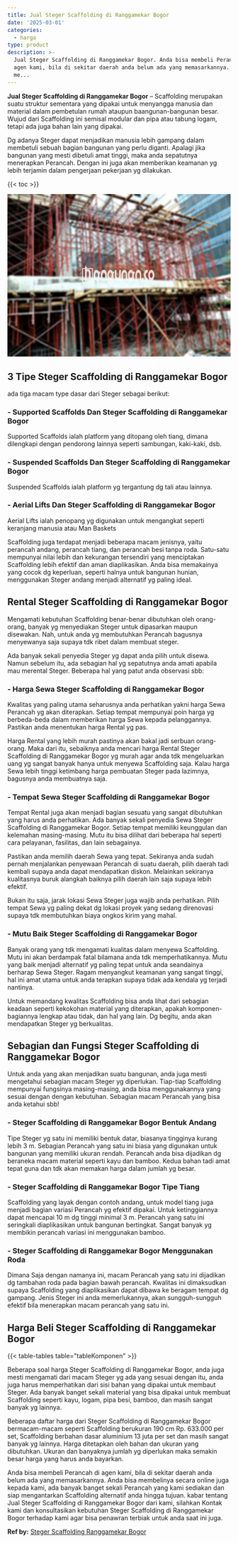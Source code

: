 ```yaml
---
title: Jual Steger Scaffolding di Ranggamekar Bogor
date: '2025-03-01'
categories:
  - harga
type: product
description: >-
  Jual Steger Scaffolding di Ranggamekar Bogor. Anda bisa membeli Perancah di
  agen kami, bila di sekitar daerah anda belum ada yang memasarkannya. Anda bisa
  me...
---
```


**Jual Steger Scaffolding di Ranggamekar Bogor** – Scaffolding merupakan suatu struktur sementara yang dipakai untuk menyangga manusia dan material dalam pembetulan rumah ataupun baangunan-bangunan besar. Wujud dari Scaffolding ini semisal modular dan pipa atau tabung logam, tetapi ada juga bahan lain yang dipakai.

Dg adanya Steger dapat menjadikan manusia lebih gampang dalam membetuli sebuah bagian bangunan yang perlu diganti. Apalagi jika bangunan yang mesti dibetuli amat tinggi, maka anda sepatutnya menerapkan Perancah. Dengan ini juga akan memberikan keamanan yg lebih terjamin dalam pengerjaan pekerjaan yg dilakukan.

{{< toc >}}

![Jual Steger Scaffolding di Ranggamekar Bogor](/images/sewa-scaffolding-steger-23.png)

## 3 Tipe Steger Scaffolding di Ranggamekar Bogor

ada tiga macam type dasar dari Steger sebagai berikut:

### \- Supported Scaffolds Dan Steger Scaffolding di Ranggamekar Bogor

Supported Scaffolds ialah platform yang ditopang oleh tiang, dimana dilengkapi dengan pendorong lainnya seperti sambungan, kaki-kaki, dsb.

### \- Suspended Scaffolds Dan Steger Scaffolding di Ranggamekar Bogor

Suspended Scaffolds ialah platform yg tergantung dg tali atau lainnya.

### \- Aerial Lifts Dan Steger Scaffolding di Ranggamekar Bogor

Aerial Lifts ialah penopang yg digunakan untuk mengangkat seperti keranjang manusia atau Man Baskets

Scaffolding juga terdapat menjadi beberapa macam jenisnya, yaitu perancah andang, perancah tiang, dan perancah besi tanpa roda. Satu-satu mempunyai nilai lebih dan kekurangan tersendiri yang menciptakan Scaffolding lebih efektif dan aman diaplikasikan. Anda bisa memakainya yang cocok dg keperluan, seperti halnya untuk bangunan hunian, menggunakan Steger andang menjadi alternatif yg paling ideal.

## Rental Steger Scaffolding di Ranggamekar Bogor

Mengamati kebutuhan Scaffolding benar-benar dibutuhkan oleh orang-orang, banyak yg menyediakan Steger untuk dipasarkan maupun disewakan. Nah, untuk anda yg membutuhkan Perancah bagusnya menyewanya saja supaya tdk ribet dalam membuat steger.

Ada banyak sekali penyedia Steger yg dapat anda pilih untuk disewa. Namun sebelum itu, ada sebagian hal yg sepatutnya anda amati apabila mau merental Steger. Beberapa hal yang patut anda observasi sbb:

### \- Harga Sewa Steger Scaffolding di Ranggamekar Bogor

Kwalitas yang paling utama seharusnya anda perhatikan yakni harga Sewa Perancah yg akan diterapkan. Setiap tempat mempunyai poin harga yg berbeda-beda dalam memberikan harga Sewa kepada pelanggannya. Pastikan anda menentukan harga Rental yg pas.

Harga Rental yang lebih murah pastinya akan bakal jadi serbuan orang-orang. Maka dari itu, sebaiknya anda mencari harga Rental Steger Scaffolding di Ranggamekar Bogor yg murah agar anda tdk mengeluarkan uang yg sangat banyak hanya untuk menyewa Scaffolding saja. Kalau harga Sewa lebih tinggi ketimbang harga pembuatan Steger pada lazimnya, bagusnya anda membuatnya saja.

### \- Tempat Sewa Steger Scaffolding di Ranggamekar Bogor

Tempat Rental juga akan menjadi bagian sesuatu yang sangat dibutuhkan yang harus anda perhatikan. Ada banyak sekali penyedia Sewa Steger Scaffolding di Ranggamekar Bogor. Setiap tempat memiliki keunggulan dan kelemahan masing-masing. Mutu itu bisa dilihat dari beberapa hal seperti cara pelayanan, fasilitas, dan lain sebagainya.

Pastikan anda memilih daerah Sewa yang tepat. Sekiranya anda sudah pernah menjalankan penyewaan Perancah di suatu daerah, pilih daerah tadi kembali supaya anda dapat mendapatkan diskon. Melainkan sekiranya kualitasnya buruk alangkah baiknya pilih daerah lain saja supaya lebih efektif.

Bukan itu saja, jarak lokasi Sewa Steger juga wajib anda perhatikan. Pilih tempat Sewa yg paling dekat dg lokasi proyek yang sedang direnovasi supaya tdk membutuhkan biaya ongkos kirim yang mahal.

### \- Mutu Baik Steger Scaffolding di Ranggamekar Bogor

Banyak orang yang tdk mengamati kualitas dalam menyewa Scaffolding. Mutu ini akan berdampak fatal bilamana anda tdk memperhatikannya. Mutu yang baik menjadi alternatif yg paling tepat untuk anda seandainya berharap Sewa Steger. Ragam menyangkut keamanan yang sangat tinggi, hal ini amat utama untuk anda terapkan supaya tidak ada kendala yg terjadi nantinya.

Untuk memandang kwalitas Scaffolding bisa anda lihat dari sebagian keadaan seperti kekokohan material yang diterapkan, apakah komponen-bagiannya lengkap atau tidak, dan hal yang lain. Dg begitu, anda akan mendapatkan Steger yg berkualitas.

## Sebagian dan Fungsi Steger Scaffolding di Ranggamekar Bogor

Untuk anda yang akan menjadikan suatu bangunan, anda juga mesti mengetahui sebagian macam Steger yg diperlukan. Tiap-tiap Scaffolding mempunyai fungsinya masing-masing, anda bisa menggunakannya yang sesuai dengan dengan kebutuhan. Sebagian macam Perancah yang bisa anda ketahui sbb!

### \- Steger Scaffolding di Ranggamekar Bogor Bentuk Andang

Tipe Steger yg satu ini memiliki bentuk datar, biasanya tingginya kurang lebih 3 m. Sebagian Perancah yang satu ini biasa yang digunakan untuk bangunan yang memiliki ukuran rendah. Perancah anda bisa dijadikan dg beraneka macam material seperti kayu dan bamboo. Kedua bahan tadi amat tepat guna dan tdk akan memakan harga dalam jumlah yg besar.

### \- Steger Scaffolding di Ranggamekar Bogor Tipe Tiang

Scaffolding yang layak dengan contoh andang, untuk model tiang juga menjadi bagian variasi Perancah yg efektif dipakai. Untuk ketinggiannya dapat mencapai 10 m dg tinggi minimal 3 m. Perancah yang satu ini seringkali diaplikasikan untuk bangunan bertingkat. Sangat banyak yg membikin perancah variasi ini menggunakan bamboo.

### \- Steger Scaffolding di Ranggamekar Bogor Menggunakan Roda

Dimana Saja dengan namanya ini, macam Perancah yang satu ini dijadikan dg tambahan roda pada bagian bawah perancah. Kwalitas ini dimaksudkan supaya Scaffolding yang diaplikasikan dapat dibawa ke beragam tempat dg gampang. Jenis Steger ini anda memerlukannya, akan sungguh-sungguh efektif bila menerapkan macam perancah yang satu ini.

## Harga Beli Steger Scaffolding di Ranggamekar Bogor

{{< table-tables table="tableKomponen" >}}

Beberapa soal harga Steger Scaffolding di Ranggamekar Bogor, anda juga mesti mengamati dari macam Steger yg ada yang sesuai dengan itu, anda juga harus memperhatikan dari sisi bahan yang dipakai untuk membaut Steger. Ada banyak banget sekali material yang bisa dipakai untuk membuat Scaffolding seperti kayu, logam, pipa besi, bamboo, dan masih sangat banyak yg lainnya.

Beberapa daftar harga dari Steger Scaffolding di Ranggamekar Bogor bermacam-macam seperti Scaffolding berukuran 190 cm Rp. 633.000 per set, Scaffolding berbahan dasar aluminium 13 juta per set dan masih sangat banyak yg lainnya. Harga ditetapkan oleh bahan dan ukuran yang dibutuhkan. Ukuran dan banyaknya jumlah yg diperlukan maka semakin besar harga yang harus anda bayarkan.

Anda bisa membeli Perancah di agen kami, bila di sekitar daerah anda belum ada yang memasarkannya. Anda bisa membelinya secara online juga kepada kami, ada banyak banget sekali Perancah yang kami sediakan dan siap mengantarkan Scaffolding alternatif anda hingga tujuan. kabar tentang Jual Steger Scaffolding di Ranggamekar Bogor dari kami, silahkan Kontak kami dan konsultasikan kebutuhan Steger Scaffolding di Ranggamekar Bogor terhadap kami agar bisa penawran terbiak untuk anda saat ini juga.

**Ref by:** [Steger Scaffolding Ranggamekar Bogor](https://id.wikipedia.org/wiki/Steger)
